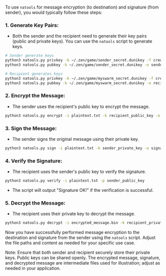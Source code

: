 To use `natools` for message encryption (to destination) and signature (from sender), you would typically follow these steps:

### 1. Generate Key Pairs:
   - Both the sender and the recipient need to generate their key pairs (public and private keys). You can use the `natools` script to generate keys.

   ```bash
   # Sender generate keys
   python3 natools.py privkey -k ~/.zen/game/sender_secret.dunikey -f cred
   python3 natools.py pubkey -k ~/.zen/game/sender_secret.dunikey -o sender_public_key

   # Recipient generates keys
   python3 natools.py privkey -k ~/.zen/game/myswarm_secret.dunikey -f cred
   python3 natools.py pubkey -k ~/.zen/game/myswarm_secret.dunikey -o recipient_public_key
   ```

### 2. Encrypt the Message:
   - The sender uses the recipient's public key to encrypt the message.

   ```bash
   python3 natools.py encrypt -i plaintext.txt -k recipient_public_key -o encrypted_message.bin
   ```

### 3. Sign the Message:
   - The sender signs the original message using their private key.

   ```bash
   python3 natools.py sign -i plaintext.txt -k sender_private_key -o signature.bin
   ```

### 4. Verify the Signature:
   - The recipient uses the sender's public key to verify the signature.

   ```bash
   python3 natools.py verify -i plaintext.txt -p sender_public_key
   ```

   - The script will output "Signature OK!" if the verification is successful.

### 5. Decrypt the Message:
   - The recipient uses their private key to decrypt the message.

   ```bash
   python3 natools.py decrypt -i encrypted_message.bin -k recipient_private_key -o decrypted_message.txt
   ```

Now you have successfully performed message encryption to the destination and signature from the sender using the `natools` script. Adjust the file paths and content as needed for your specific use case.

Note: Ensure that both sender and recipient securely store their private keys. Public keys can be shared openly. The encrypted message, signature, and decrypted message are intermediate files used for illustration; adjust as needed in your application.
